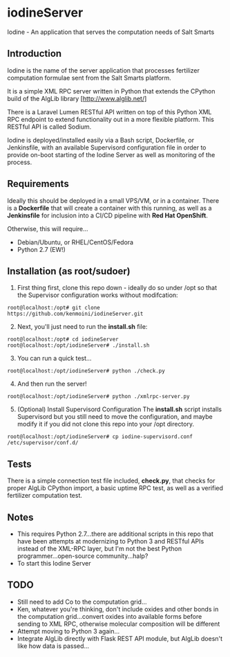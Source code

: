 # iodineServer
Iodine - An application that serves the computation needs of Salt Smarts

## Introduction
Iodine is the name of the server application that processes fertilizer computation formulae sent from the Salt Smarts platform.

It is a simple XML RPC server written in Python that extends the CPython build of the AlgLib library [http://www.alglib.net/]

There is a Laravel Lumen RESTful API written on top of this Python XML RPC endpoint to extend functionality out in a more flexible platform. This RESTful API is called Sodium.

Iodine is deployed/installed easily via a Bash script, Dockerfile, or Jenkinsfile, with an available Supervisord configuration file in order to provide on-boot starting of the Iodine Server as well as monitoring of the process.

## Requirements
Ideally this should be deployed in a small VPS/VM, or in a container.  There is a **Dockerfile** that will create a container with this running, as well as a **Jenkinsfile** for inclusion into a CI/CD pipeline with **Red Hat OpenShift**.

Otherwise, this will require...
- Debian/Ubuntu, or RHEL/CentOS/Fedora
- Python 2.7 (EW!)

## Installation (as root/sudoer)
1. First thing first, clone this repo down - ideally do so under /opt so that the Supervisor configuration works without modifcation:
```
root@localhost:/opt# git clone https://github.com/kenmoini/iodineServer.git
```
2. Next, you'll just need to run the **install.sh** file:
```
root@localhost:/opt# cd iodineServer
root@localhost:/opt/iodineServer# ./install.sh
```
3. You can run a quick test...
```
root@localhost:/opt/iodineServer# python ./check.py
```
4. And then run the server!
```
root@localhost:/opt/iodineServer# python ./xmlrpc-server.py
```
5. (Optional) Install Supervisord Configuration
The **install.sh** script installs Supervisord but you still need to move the configuration, and maybe modify it if you did not clone this repo into your /opt directory.
```
root@localhost:/opt/iodineServer# cp iodine-supervisord.conf /etc/supervisor/conf.d/
```

## Tests
There is a simple connection test file included, **check.py**, that checks for proper AlgLib CPython import, a basic uptime RPC test, as well as a verified fertilizer computation test.

## Notes
* This requires Python 2.7...there are additional scripts in this repo that have been attempts at modernizing to Python 3 and RESTful APIs instead of the XML-RPC layer, but I'm not the best Python programmer...open-source community...halp?
* To start this Iodine Server 

## TODO
* Still need to add Co to the computation grid...
* Ken, whatever you're thinking, don't include oxides and other bonds in the computation grid...convert oxides into available forms before sending to XML RPC, otherwise molecular composition will be different
* Attempt moving to Python 3 again...
* Integrate AlgLib directly with Flask REST API module, but AlgLib doesn't like how data is passed...
